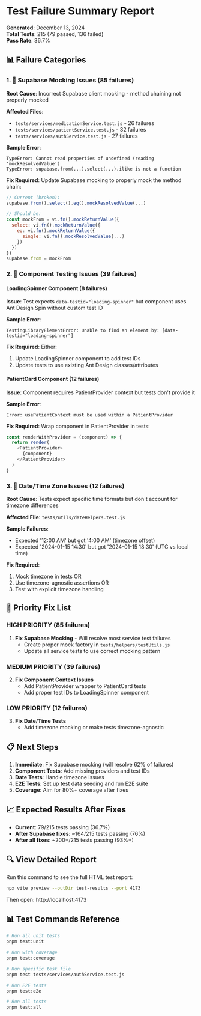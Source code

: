 # Test Failure Summary Report

**Generated**: December 13, 2024  
**Total Tests**: 215 (79 passed, 136 failed)  
**Pass Rate**: 36.7%

## 📊 Failure Categories

### 1. 🔧 **Supabase Mocking Issues** (85 failures)
**Root Cause**: Incorrect Supabase client mocking - method chaining not properly mocked

**Affected Files**:
- `tests/services/medicationService.test.js` - 26 failures
- `tests/services/patientService.test.js` - 32 failures  
- `tests/services/authService.test.js` - 27 failures

**Sample Error**:
```
TypeError: Cannot read properties of undefined (reading 'mockResolvedValue')
TypeError: supabase.from(...).select(...).ilike is not a function
```

**Fix Required**: Update Supabase mocking to properly mock the method chain:
```javascript
// Current (broken):
supabase.from().select().eq().mockResolvedValue(...)

// Should be:
const mockFrom = vi.fn().mockReturnValue({
  select: vi.fn().mockReturnValue({
    eq: vi.fn().mockReturnValue({
      single: vi.fn().mockResolvedValue(...)
    })
  })
})
supabase.from = mockFrom
```

### 2. 🧪 **Component Testing Issues** (39 failures)

#### LoadingSpinner Component (8 failures)
**Issue**: Test expects `data-testid="loading-spinner"` but component uses Ant Design Spin without custom test ID

**Sample Error**:
```
TestingLibraryElementError: Unable to find an element by: [data-testid="loading-spinner"]
```

**Fix Required**: Either:
1. Update LoadingSpinner component to add test IDs
2. Update tests to use existing Ant Design classes/attributes

#### PatientCard Component (12 failures)  
**Issue**: Component requires PatientProvider context but tests don't provide it

**Sample Error**:
```
Error: usePatientContext must be used within a PatientProvider
```

**Fix Required**: Wrap component in PatientProvider in tests:
```javascript
const renderWithProvider = (component) => {
  return render(
    <PatientProvider>
      {component}
    </PatientProvider>
  )
}
```

### 3. 📅 **Date/Time Zone Issues** (12 failures)
**Root Cause**: Tests expect specific time formats but don't account for timezone differences

**Affected File**: `tests/utils/dateHelpers.test.js`

**Sample Failures**:
- Expected '12:00 AM' but got '4:00 AM' (timezone offset)
- Expected '2024-01-15 14:30' but got '2024-01-15 18:30' (UTC vs local time)

**Fix Required**: 
1. Mock timezone in tests OR
2. Use timezone-agnostic assertions OR  
3. Test with explicit timezone handling

## 🎯 **Priority Fix List**

### **HIGH PRIORITY** (85 failures)
1. **Fix Supabase Mocking** - Will resolve most service test failures
   - Create proper mock factory in `tests/helpers/testUtils.js`
   - Update all service tests to use correct mocking pattern

### **MEDIUM PRIORITY** (39 failures)  
2. **Fix Component Context Issues**
   - Add PatientProvider wrapper to PatientCard tests
   - Add proper test IDs to LoadingSpinner component

### **LOW PRIORITY** (12 failures)
3. **Fix Date/Time Tests** 
   - Add timezone mocking or make tests timezone-agnostic

## 📋 **Next Steps**

1. **Immediate**: Fix Supabase mocking (will resolve 62% of failures)
2. **Component Tests**: Add missing providers and test IDs  
3. **Date Tests**: Handle timezone issues
4. **E2E Tests**: Set up test data seeding and run E2E suite
5. **Coverage**: Aim for 80%+ coverage after fixes

## 📈 **Expected Results After Fixes**
- **Current**: 79/215 tests passing (36.7%)
- **After Supabase fixes**: ~164/215 tests passing (76%)  
- **After all fixes**: ~200+/215 tests passing (93%+)

## 🔍 **View Detailed Report**
Run this command to see the full HTML test report:
```bash
npx vite preview --outDir test-results --port 4173
```
Then open: http://localhost:4173

## 📊 **Test Commands Reference**
```bash
# Run all unit tests
pnpm test:unit

# Run with coverage
pnpm test:coverage  

# Run specific test file
pnpm test tests/services/authService.test.js

# Run E2E tests
pnpm test:e2e

# Run all tests
pnpm test:all
``` 